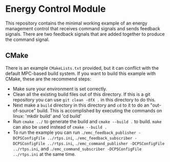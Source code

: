 # Energy Control Module

This repository contains the minimal working example of an energy management control
that receives command signals and sends feedback signals. There are two feedback signals
that are added together to produce the command signal.

## CMake
There is an example `CMakeLists.txt` provided, but it can conflict with the
default MPC-based build system. If you want to build this example with CMake,
these are the recommend steps:

 - Make sure your environment is set correctly.
 - Clean all the existing build files out of this directory. If this is a git
   repository you can use `git clean -dfX .` in this directory to do this.
 - Next make a `build` directory in this directory and `cd` to it to do an
   "out-of-source" build. This is accomplished by executing the commands
   on linux: 'mkdir build' and 'cd build'
 - Run `cmake ../` to generate the build and `cmake --build .` to build.
   `make` can also be used instead of `cmake --build .`
 - To run the example you can run `./emc_feedback_publisher -DCPSConfigFile ../rtps.ini`, `./emc_feedback_subscriber
   -DCPSConfigFile ../rtps.ini`, `./emc_command_publisher -DCPSConfigFile ../rtps.ini`, and `./emc_command_subscriber
   -DCPSConfigFile ../rtps.ini` at the same time.
